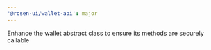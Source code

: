 ```yaml
---
'@rosen-ui/wallet-api': major
---
```


Enhance the wallet abstract class to ensure its methods are securely callable
